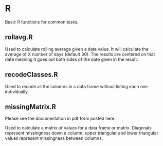 # R

Basic R functions for common tasks.

## rollavg.R

Used to calculate rolling average given a date value. It will calculate the average of X number of days (default 30). The results are centered on that date meaning it goes out both sides of the date given in the result.

## recodeClasses.R

Used to recode all the columns in a data frame without listing each one individually. 

## missingMatrix.R

Please see the documentation in pdf form posted here. 

Used to calculate a matrix of values for a data frame or matrix. Diagonals represent missingness down a column, upper triangular and lower triangular values represent missingness between columns. 


